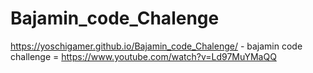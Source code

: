 # Bajamin_code_Chalenge
https://yoschigamer.github.io/Bajamin_code_Chalenge/ - bajamin code challenge = https://www.youtube.com/watch?v=Ld97MuYMaQQ
